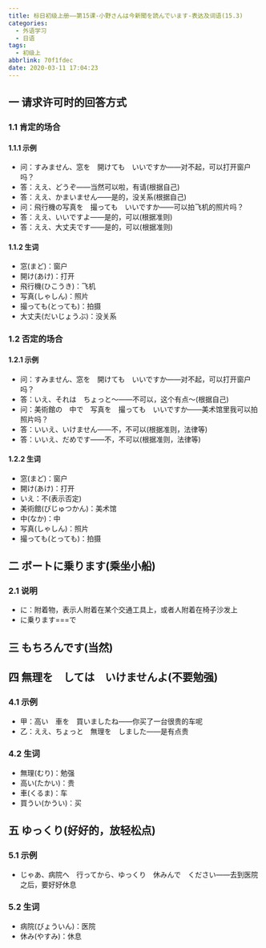 ```yaml
---
title: 标日初级上册——第15课-小野さんは今新聞を読んでいます-表达及词语(15.3)
categories:
  - 外语学习
  - 日语
tags:
  - 初级上
abbrlink: 70f1fdec
date: 2020-03-11 17:04:23
---
```

## 一 请求许可时的回答方式

### 1.1 肯定的场合

#### 1.1.1 示例

* 问：すみません、窓を　開けても　いいですか——对不起，可以打开窗户吗？
* 答：ええ、どうぞ——当然可以啦，有请(根据自己)
* 答：ええ、かまいません——是的，没关系(根据自己)
* 问：飛行機の写真を　撮っても　いいですか——可以拍飞机的照片吗？
* 答：ええ、いいですよ——是的，可以(根据准则)
* 答：ええ、大丈夫です——是的，可以(根据准则)

<!--more-->

#### 1.1.2 生词

* 窓(まど)：窗户
* 開け(あけ)：打开
* 飛行機(ひこうき)：飞机
* 写真(しゃしん)：照片
* 撮っても(とっても)：拍摄
* 大丈夫(だいじょうぶ)：没关系

### 1.2 否定的场合

#### 1.2.1 示例

* 问：すみません、窓を　開けても　いいですか——对不起，可以打开窗户吗？
* 答：いえ、それは　ちょっと〜——不可以，这个有点～(根据自己)
* 问：美術館の　中で　写真を　撮っても　いいですか——美术馆里我可以拍照片吗？
* 答：いいえ、いけません——不，不可以(根据准则，法律等)
* 答：いいえ、だめです——不，不可以(根据准则，法律等)

#### 1.2.2 生词

* 窓(まど)：窗户
* 開け(あけ)：打开
* いえ：不(表示否定)
* 美術館(びじゅつかん)：美术馆
* 中(なか)：中
* 写真(しゃしん)：照片
* 撮っても(とっても)：拍摄

## 二 ボートに乗ります(乘坐小船)

### 2.1 说明

* に：附着物，表示人附着在某个交通工具上，或者人附着在椅子沙发上
* に乗ります===で

## 三 もちろんです(当然)

## 四 無理を　しては　いけませんよ(不要勉强)

### 4.1 示例

* 甲：高い　車を　買いましたね——你买了一台很贵的车呢
* 乙：ええ、ちょっと　無理を　しました——是有点贵

### 4.2 生词

* 無理(むり)：勉强
* 高い(たかい)：贵
* 車(くるま)：车
* 買うい(かうい)：买

## 五 ゆっくり(好好的，放轻松点)

### 5.1 示例

* じゃあ、病院へ　行ってから、ゆっくり　休みんで　ください——去到医院之后，要好好休息

### 5.2 生词

* 病院(びょういん)：医院
* 休み(やすみ)：休息